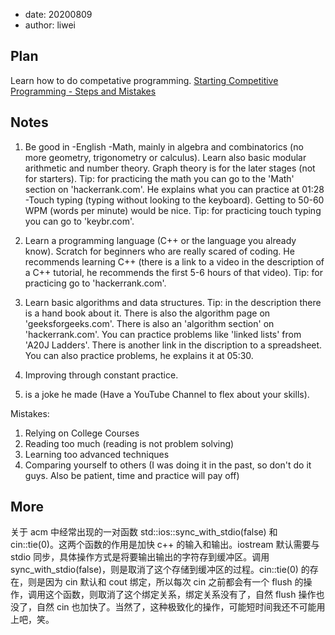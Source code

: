 - date: 20200809 
- author: liwei

## Plan

Learn how to do competative programming.
[Starting Competitive Programming - Steps and Mistakes](https://www.youtube.com/watch?v=bVKHRtafgPc)

## Notes

1) Be good in
-English
-Math, mainly in algebra and combinatorics (no more geometry, trigonometry or calculus). Learn also basic modular arithmetic and number theory. Graph theory is for the later stages (not for starters).
Tip: for practicing the math you can go to the 'Math' section on 'hackerrank.com'. He explains what you can practice at 01:28
-Touch typing (typing without looking to the keyboard). Getting to 50-60 WPM (words per minute) would be nice.
Tip: for practicing touch typing you can go to 'keybr.com'.

2) Learn a programming language (C++ or the language you already know). Scratch for beginners who are really scared of coding. He recommends learning C++ (there is a link to a video in the description of a C++ tutorial, he recommends the first 5-6 hours of that video).
Tip: for practicing go to 'hackerrank.com'.

3) Learn basic algorithms and data structures.
Tip: in the description there is a hand book about it. There is also the algorithm page on 'geeksforgeeks.com'. There is also an 'algorithm section' on 'hackerrank.com'. You can practice problems like 'linked lists' from 'A20J Ladders'. There is another link in the discription to a spreadsheet. You can also practice problems, he explains it at 05:30.

4) Improving through constant practice.

5) is a joke he made (Have a YouTube Channel to flex about your skills).

Mistakes:

1) Relying on College Courses
2) Reading too much (reading is not problem solving)
3) Learning too advanced techniques
4) Comparing yourself to others (I was doing it in the past, so don't do it guys. Also be patient, time and practice will pay off)

## More

关于 acm 中经常出现的一对函数 std::ios::sync_with_stdio(false) 和 cin::tie(0)。这两个函数的作用是加快 c++ 的输入和输出。iostream 默认需要与 stdio 同步，具体操作方式是将要输出输出的字符存到缓冲区。调用 sync_with_stdio(false)，则是取消了这个存储到缓冲区的过程。cin::tie(0) 的存在，则是因为 cin 默认和 cout 绑定，所以每次 cin 之前都会有一个 flush 的操作，调用这个函数，则取消了这个绑定关系，绑定关系没有了，自然 flush 操作也没了，自然 cin 也加快了。当然了，这种极致化的操作，可能短时间我还不可能用上吧，笑。